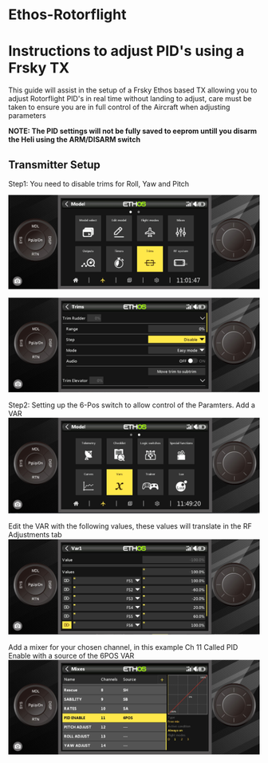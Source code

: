 # Ethos-Rotorflight
# Instructions to adjust PID's using a Frsky TX
This guide will assist in the setup of a Frsky Ethos based TX allowing you to adjust Rotorflight PID's in real time without landing to adjust, care must be taken to ensure you are in full control of the Aircraft when adjusting parameters

__NOTE: The PID settings will not be fully saved to eeprom untill you disarm the Heli using the ARM/DISARM switch__

## Transmitter Setup
Step1: You need to disable trims for Roll, Yaw and Pitch

![image](https://github.com/jimmy6616/Ethos-Rotorflight/blob/Img/Trim1.jpg)

![imaage](https://github.com/jimmy6616/Ethos-Rotorflight/blob/Img/Trim2.jpg)

Step2: Setting up the 6-Pos switch to allow control of the Paramters.
Add a VAR
![image](https://github.com/jimmy6616/Ethos-Rotorflight/blob/Img/Var1.jpg)

Edit the VAR with the following values, these values will translate in the RF Adjustments tab
![image](https://github.com/jimmy6616/Ethos-Rotorflight/blob/Img/Var2.jpg)

Add a mixer for your chosen channel, in this example Ch 11 Called PID Enable with a source of the 6POS VAR
![image](https://github.com/jimmy6616/Ethos-Rotorflight/blob/Img/Mix1.jpg)
